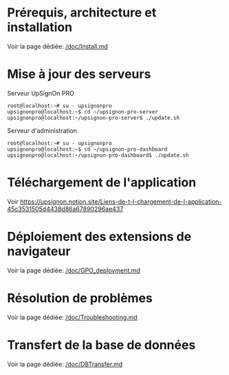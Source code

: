 # Prérequis, architecture et installation

Voir la page dédiée: [/doc/Install.md](/doc/Install.md)

# Mise à jour des serveurs

Serveur UpSignOn PRO

```
root@localhost:~# su - upsignonpro
upsignonpro@localhost:~$ cd ~/upsignon-pro-server
upsignonpro@localhost:~/upsignon-pro-server$ ./update.sh
```

Serveur d'administration

```
root@localhost:~# su - upsignonpro
upsignonpro@localhost:~$ cd ~/upsignon-pro-dashboard
upsignonpro@localhost:~/upsignon-pro-dashboard$ ./update.sh
```

# Téléchargement de l'application

Voir https://upsignon.notion.site/Liens-de-t-l-chargement-de-l-application-45c3531505d4438d86a67890296ae437

# Déploiement des extensions de navigateur

Voir la page dédiée: [/doc/GPO_deployment.md](/doc/GPO_deployment.md)

# Résolution de problèmes

Voir la page dédiée: [/doc/Troubleshooting.md](/doc/Troubleshooting.md)

# Transfert de la base de données

Voir la page dédiée: [/doc/DBTransfer.md](/doc/DBTransfer.md)
